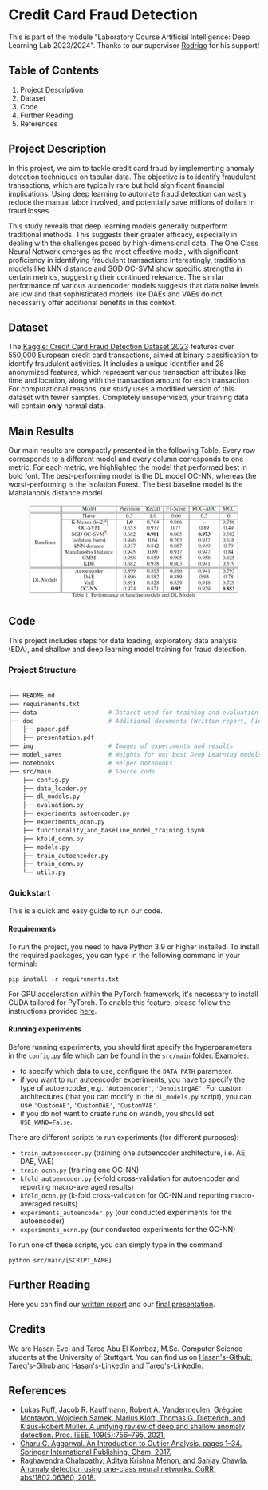 # Credit Card Fraud Detection

This is part of the module "Laboratory Course Artificial Intelligence: Deep Learning Lab 2023/2024".
Thanks to our supervisor [Rodrigo](https://github.com/RodrigoLPA) for his support!

## Table of Contents
1. Project Description
2. Dataset
3. Code
4. Further Reading
5. References

## Project Description

In this project, we aim to tackle credit card fraud by implementing anomaly detection techniques on tabular data. 
The objective is to identify fraudulent transactions, which are typically rare but hold significant financial implications. 
Using deep learning to automate fraud detection can vastly reduce the manual labor involved, and potentially save millions of dollars in fraud losses. 

This study reveals that deep learning models generally outperform traditional methods. 
This suggests their greater efficacy, especially in dealing with the challenges posed by high-dimensional data. 
The One Class Neural Network emerges as the most effective model, with significant proficiency in identifying fraudulent transactions
Interestingly, traditional models like kNN distance and SGD OC-SVM show specific strengths in certain metrics, suggesting their continued relevance. 
The similar performance of various autoencoder models suggests that data noise levels are low and that sophisticated models like DAEs and VAEs do not necessarily offer additional benefits in this context.

## Dataset

The [Kaggle: Credit Card Fraud Detection Dataset 2023](https://www.kaggle.com/datasets/nelgiriyewithana/credit-card-fraud-detection-dataset-2023/data) features over 550,000 European credit card transactions, aimed at binary classification to identify fraudulent activities. 
It includes a unique identifier and 28 anonymized features, which represent various transaction attributes like time and location, along with the transaction amount for each transaction.
For computational reasons, our study uses a modified version of this dataset with fewer samples.
Completely unsupervised, your training data will contain **only** normal data.

## Main Results

Our main results are compactly presented in the following Table. 
Every row corresponds to a different model and every column corresponds to one metric. 
For each metric, we highlighted the model that performed best in bold font.
The best-performing model is the DL model OC-NN, whereas the worst-performing is the Isolation Forest.
The best baseline model is the Mahalanobis distance model.

<figure>
  <img src="https://github.com/Hasosh/Credit-Card-Fraud-Detection/blob/master/img/main_results.png" alt="Table of main results"/>
</figure>

## Code

This project includes steps for data loading, exploratory data analysis (EDA), and shallow and deep learning model training for fraud detection.

### Project Structure

```bash
.
├── README.md
├── requirements.txt
├── data            		# Dataset used for training and evaluation
├── doc             		# Additional documents (Written report, Final presentation) 
│	├── paper.pdf     	
│	├── presentation.pdf	
├── img             		# Images of experiments and results
├── model_saves          	# Weights for our best Deep Learning models
├── notebooks       		# Helper notebooks
├── src/main           		# Source code
	├── config.py  						
	├── data_loader.py        				
	├── dl_models.py 					
	├── evaluation.py        				
	├── experiments_autoencoder.py      			 
	├── experiments_ocnn.py     				 
	├── functionality_and_baseline_model_training.ipynb  	 
	├── kfold_ocnn.py        				 
	├── models.py 						 
	├── train_autoencoder.py        			 
	├── train_ocnn.py      					 
	└── utils.py
```

### Quickstart

This is a quick and easy guide to run our code.

#### Requirements

To run the project, you need to have Python 3.9 or higher installed. To install the required packages, you can type in the following command in your terminal:

```
pip install -r requirements.txt
```

For GPU acceleration within the PyTorch framework, it's necessary to install CUDA tailored for PyTorch. To enable this feature, please follow the instructions provided [here](https://pytorch.org/get-started/locally/).

#### Running experiments

Before running experiments, you should first specify the hyperparameters in the `config.py` file which can be found in the `src/main` folder. Examples: 
- to specify which data to use, configure the `DATA_PATH` parameter.
- if you want to run autoencoder experiments, you have to specify the type of autoencoder, e.g. `'Autoencoder'`, `'DenoisingAE'`. For custom architectures (that you can modify in the `dl_models.py` script), you can use `'CustomAE'`, `'CustomDAE'`, `'CustomVAE'`.
- if you do not want to create runs on wandb, you should set `USE_WAND=False`.

There are different scripts to run experiments (for different purposes):
- `train_autoencoder.py` (training one autoencoder architecture, i.e. AE, DAE, VAE)
- `train_ocnn.py` (training one OC-NN)
- `kfold_autoencoder.py` (k-fold cross-validation for autoencoder and reporting macro-averaged results)
- `kfold_ocnn.py` (k-fold cross-validation for OC-NN and reporting macro-averaged results)
- `experiments_autoencoder.py` (our conducted experiments for the autoencoder)
- `experiments_ocnn.py` (our conducted experiments for the OC-NN)

To run one of these scripts, you can simply type in the command:

```
python src/main/[SCRIPT_NAME]
```

## Further Reading
Here you can find our [written report](https://github.com/Hasosh/Credit-Card-Fraud-Detection/blob/master/doc/paper.pdf) and our [final presentation](https://github.com/Hasosh/Credit-Card-Fraud-Detection/blob/master/doc/presentation.pdf).

## Credits
We are Hasan Evci and Tareq Abu El Komboz, M.Sc. Computer Science students at the University of Stuttgart.
You can find us on [Hasan's-Github](https://github.com/Hasosh), [Tareq's-Gihub](https://github.com/TareqKomboz) and [Hasan's-LinkedIn](https://www.linkedin.com/in/hasan-evci-41089922b/) and [Tareq's-LinkedIn](https://www.linkedin.com/in/tareqkomboz/).

## References
- [Lukas Ruff, Jacob R. Kauffmann, Robert A. Vandermeulen, Grégoire Montavon, Wojciech Samek, Marius Kloft,
Thomas G. Dietterich, and Klaus-Robert Müller. A unifying review of deep and shallow anomaly detection. Proc.
IEEE, 109(5):756–795, 2021.](https://arxiv.org/abs/2009.11732)
- [Charu C. Aggarwal. An Introduction to Outlier Analysis, pages 1–34. Springer International Publishing, Cham,
2017.](https://link.springer.com/chapter/10.1007/978-3-319-47578-3_1)
- [Raghavendra Chalapathy, Aditya Krishna Menon, and Sanjay Chawla. Anomaly detection using one-class neural
networks. CoRR, abs/1802.06360, 2018.](https://arxiv.org/abs/1802.06360)
